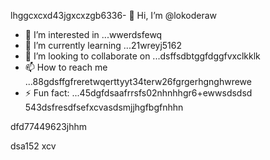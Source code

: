 lhggcxcxd43jgxcxzgb6336- 👋 Hi, I’m @lokoderaw
- 👀 I’m interested in ...wwerdsfewq
- 🌱 I’m currently learning ...21wreyj5162
- 💞️ I’m looking to collaborate on ...dsffsdbtggfdggfvxclkklk
- 📫 How to reach me ...88gdsffgfreretwqerttyyt34terw26fgrgerhgnghwrewe
- ⚡ Fun fact: ...45dgfdsaafrrsfs02nhnhhgr6+ewwsdsdsd
543dsfresdfsefxcvasdsmjjhgfbgfnhhn
<!---2rht52.ozxcc
lokoderaw/lokoderaw is a ✨ special ✨ repository because its `README.md` (this file) appears onfff your GitHub profile456456.hxccxvdfdfvytytwernm
53--->dfd77449623jhhm
dsa152
xcv
